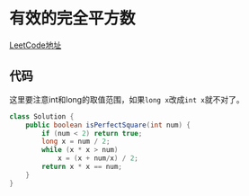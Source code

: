# 有效的完全平方数
[LeetCode地址](https://leetcode-cn.com/problems/valid-perfect-square)
## 代码
这里要注意int和long的取值范围，如果`long x`改成`int x`就不对了。
```java
class Solution {
    public boolean isPerfectSquare(int num) {
        if (num < 2) return true;
        long x = num / 2;
        while (x * x > num)
            x = (x + num/x) / 2;
        return x * x == num;
    }
}
```
